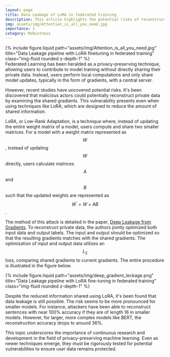 ```yaml
---
layout: page
title: Data Leakage of LoRA in federated training
description: This article highlights the potential risks of reconstructing private data from the gradients shared in Federated Learning, especially when using the LoRA finetuning technique.
img: assets/img/Attention_is_all_you_need.jpg
importance: 1
category: Robustness
---
```


<div class="row">
    <div class="col-sm mt-3 mt-md-0">
        {% include figure.liquid path="assets/img/Attention_is_all_you_need.jpg"
        title="Data Leakage pipeline with LoRA finetuning in federated training" class="img-fluid rounded z-depth-1" %}
    </div>
</div>
Federated Learning has been heralded as a privacy-preserving technique, allowing users to contribute to model training without directly sharing their private data. Instead, users perform local computations and only share model updates, typically in the form of gradients, with a central server.

However, recent studies have uncovered potential risks. It's been discovered that malicious actors could potentially reconstruct private data by examining the shared gradients. This vulnerability presents even when using techniques like LoRA, which are designed to reduce the amount of shared information.

LoRA, or Low-Rank Adaptation, is a technique where, instead of updating the entire weight matrix of a model,
users compute and share two smaller matrices. For a model with a weight matrix represented as
$$W$$, instead of updating $$W$$ directly, users calculate matrices
$$A$$ and $$B$$ such that the updated weights are represented as
$$W^{′}=W+AB$$.

The method of this attack is detailed in the paper, [Deep Leakage from Gradients](https://papers.nips.cc/paper_files/paper/2019/file/60a6c4002cc7b29142def8871531281a-Paper.pdf).
To reconstruct private data, the authors jointly optimized both input data and output labels.
The input and output should be optimized so that the resulting gradients matches with the shared gradients.
The optimization of input and output data utilizes an  $$L_2$$ loss, comparing shared gradients to current gradients. The entire procedure is illustrated in the figure below.

<div class="row">
    <div class="col-sm mt-3 mt-md-0">
        {% include figure.liquid path="assets/img/deep_gradient_leckage.png"
        title="Data Leakage pipeline with LoRA fine-tuning in federated training" class="img-fluid rounded z-depth-1" %}
    </div>
</div>



Despite the reduced information shared using LoRA, it's been found that data leakage is still possible. The risk seems to be more pronounced for smaller models. For instance, attackers have been able to reconstruct sentences with near 100% accuracy if they are of length 16 in smaller models. However, for larger, more complex models like BERT, the reconstruction accuracy drops to around 36%.


This topic underscores the importance of continuous research and development in the field of privacy-preserving machine learning. Even as newer techniques emerge, they must be rigorously tested for potential vulnerabilities to ensure user data remains protected.